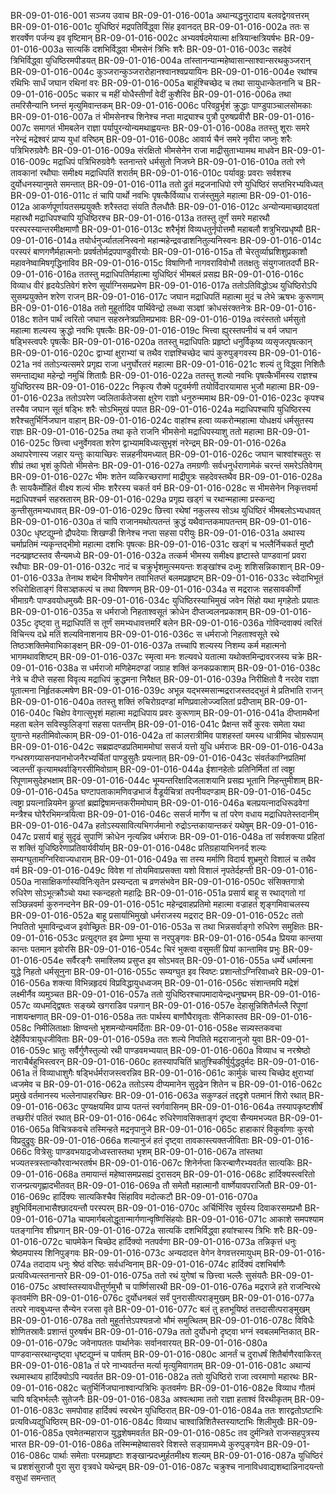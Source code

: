 BR-09-01-016-001	सञ्जय उवाच
BR-09-01-016-001a	अथान्यद्धनुरादाय बलवद्वेगवत्तरम्
BR-09-01-016-001c	युधिष्ठिरं मद्रपतिर्विद्ध्वा सिंह इवानदत्
BR-09-01-016-002a	ततः स शरवर्षेण पर्जन्य इव वृष्टिमान्
BR-09-01-016-002c	अभ्यवर्षदमेयात्मा क्षत्रियान्क्षत्रियर्षभः
BR-09-01-016-003a	सात्यकिं दशभिर्विद्ध्वा भीमसेनं त्रिभिः शरैः
BR-09-01-016-003c	सहदेवं त्रिभिर्विद्ध्वा युधिष्ठिरमपीडयत्
BR-09-01-016-004a	तांस्तानन्यान्महेष्वासान्साश्वान्सरथकुञ्जरान्
BR-09-01-016-004c	कुञ्जरान्कुञ्जरारोहानश्वानश्वप्रयायिनः
BR-09-01-016-004e	रथांश्च रथिभिः सार्धं जघान रथिनां वरः
BR-09-01-016-005a	बाहूंश्चिच्छेद च तथा सायुधान्केतनानि च
BR-09-01-016-005c	चकार च महीं योधैस्तीर्णां वेदीं कुशैरिव
BR-09-01-016-006a	तथा तमरिसैन्यानि घ्नन्तं मृत्युमिवान्तकम्
BR-09-01-016-006c	परिवव्रुर्भृशं क्रुद्धाः पाण्डुपाञ्चालसोमकाः
BR-09-01-016-007a	तं भीमसेनश्च शिनेश्च नप्ता माद्र्याश्च पुत्रौ पुरुषप्रवीरौ
BR-09-01-016-007c	समागतं भीमबलेन राज्ञा पर्यापुरन्योन्यमथाह्वयन्तः
BR-09-01-016-008a	ततस्तु शूराः समरे नरेन्द्रं मद्रेश्वरं प्राप्य युधां वरिष्ठम्
BR-09-01-016-008c	आवार्य चैनं समरे नृवीरा जघ्नुः शरैः पत्रिभिरुग्रवेगैः
BR-09-01-016-009a	संरक्षितो भीमसेनेन राजा माद्रीसुताभ्यामथ माधवेन
BR-09-01-016-009c	मद्राधिपं पत्रिभिरुग्रवेगैः स्तनान्तरे धर्मसुतो निजघ्ने
BR-09-01-016-010a	ततो रणे तावकानां रथौघाः समीक्ष्य मद्राधिपतिं शरार्तम्
BR-09-01-016-010c	पर्यावव्रुः प्रवराः सर्वशश्च दुर्योधनस्यानुमते समन्तात्
BR-09-01-016-011a	ततो द्रुतं मद्रजनाधिपो रणे युधिष्ठिरं सप्तभिरभ्यविध्यत्
BR-09-01-016-011c	तं चापि पार्थो नवभिः पृषत्कैर्विव्याध राजंस्तुमुले महात्मा
BR-09-01-016-012a	आकर्णपूर्णायतसम्प्रयुक्तैः शरैस्तदा संयति तैलधौतैः
BR-09-01-016-012c	अन्योन्यमाच्छादयतां महारथौ मद्राधिपश्चापि युधिष्ठिरश्च
BR-09-01-016-013a	ततस्तु तूर्णं समरे महारथौ परस्परस्यान्तरमीक्षमाणौ
BR-09-01-016-013c	शरैर्भृशं विव्यधतुर्नृपोत्तमौ महाबलौ शत्रुभिरप्रधृष्यौ
BR-09-01-016-014a	तयोर्धनुर्ज्यातलनिस्वनो महान्महेन्द्रवज्राशनितुल्यनिस्वनः
BR-09-01-016-014c	परस्परं बाणगणैर्महात्मनोः प्रवर्षतोर्मद्रपपाण्डुवीरयोः
BR-09-01-016-015a	तौ चेरतुर्व्याघ्रशिशुप्रकाशौ महावनेष्वामिषगृद्धिनाविव
BR-09-01-016-015c	विषाणिनौ नागवराविवोभौ ततक्षतुः संयुगजातदर्पौ
BR-09-01-016-016a	ततस्तु मद्राधिपतिर्महात्मा युधिष्ठिरं भीमबलं प्रसह्य
BR-09-01-016-016c	विव्याध वीरं हृदयेऽतिवेगं शरेण सूर्याग्निसमप्रभेण
BR-09-01-016-017a	ततोऽतिविद्धोऽथ युधिष्ठिरोऽपि सुसम्प्रयुक्तेन शरेण राजन्
BR-09-01-016-017c	जघान मद्राधिपतिं महात्मा मुदं च लेभे ऋषभः कुरूणाम्
BR-09-01-016-018a	ततो मुहूर्तादिव पार्थिवेन्द्रो लब्ध्वा सञ्ज्ञां क्रोधसंरक्तनेत्रः
BR-09-01-016-018c	शतेन पार्थं त्वरितो जघान सहस्रनेत्रप्रतिमप्रभावः
BR-09-01-016-019a	त्वरंस्ततो धर्मसुतो महात्मा शल्यस्य क्रुद्धो नवभिः पृषत्कैः
BR-09-01-016-019c	भित्त्वा ह्युरस्तपनीयं च वर्म जघान षड्भिस्त्वपरैः पृषत्कैः
BR-09-01-016-020a	ततस्तु मद्राधिपतिः प्रहृष्टो धनुर्विकृष्य व्यसृजत्पृषत्कान्
BR-09-01-016-020c	द्वाभ्यां क्षुराभ्यां च तथैव राज्ञश्चिच्छेद चापं कुरुपुङ्गवस्य
BR-09-01-016-021a	नवं ततोऽन्यत्समरे प्रगृह्य राजा धनुर्घोरतरं महात्मा
BR-09-01-016-021c	शल्यं तु विद्ध्वा निशितैः समन्ताद्यथा महेन्द्रो नमुचिं शिताग्रैः
BR-09-01-016-022a	ततस्तु शल्यो नवभिः पृषत्कैर्भीमस्य राज्ञश्च युधिष्ठिरस्य
BR-09-01-016-022c	निकृत्य रौक्मे पटुवर्मणी तयोर्विदारयामास भुजौ महात्मा
BR-09-01-016-023a	ततोऽपरेण ज्वलितार्कतेजसा क्षुरेण राज्ञो धनुरुन्ममाथ
BR-09-01-016-023c	कृपश्च तस्यैव जघान सूतं षड्भिः शरैः सोऽभिमुखं पपात
BR-09-01-016-024a	मद्राधिपश्चापि युधिष्ठिरस्य शरैश्चतुर्भिर्निजघान वाहान्
BR-09-01-016-024c	वाहांश्च हत्वा व्यकरोन्महात्मा योधक्षयं धर्मसुतस्य राज्ञः
BR-09-01-016-025a	तथा कृते राजनि भीमसेनो मद्राधिपस्याशु ततो महात्मा
BR-09-01-016-025c	छित्त्वा धनुर्वेगवता शरेण द्वाभ्यामविध्यत्सुभृशं नरेन्द्रम्
BR-09-01-016-026a	अथापरेणास्य जहार यन्तुः कायाच्छिरः सन्नहनीयमध्यात्
BR-09-01-016-026c	जघान चाश्वांश्चतुरः स शीघ्रं तथा भृशं कुपितो भीमसेनः
BR-09-01-016-027a	तमग्रणीः सर्वधनुर्धराणामेकं चरन्तं समरेऽतिवेगम्
BR-09-01-016-027c	भीमः शतेन व्यकिरच्छराणां माद्रीपुत्रः सहदेवस्तथैव
BR-09-01-016-028a	तैः सायकैर्मोहितं वीक्ष्य शल्यं भीमः शरैरस्य चकर्त वर्म
BR-09-01-016-028c	स भीमसेनेन निकृत्तवर्मा मद्राधिपश्चर्म सहस्रतारम्
BR-09-01-016-029a	प्रगृह्य खड्गं च रथान्महात्मा प्रस्कन्द्य कुन्तीसुतमभ्यधावत्
BR-09-01-016-029c	छित्त्वा रथेषां नकुलस्य सोऽथ युधिष्ठिरं भीमबलोऽभ्यधावत्
BR-09-01-016-030a	तं चापि राजानमथोत्पतन्तं क्रुद्धं यथैवान्तकमापतन्तम्
BR-09-01-016-030c	धृष्टद्युम्नो द्रौपदेयाः शिखण्डी शिनेश्च नप्ता सहसा परीयुः
BR-09-01-016-031a	अथास्य चर्माप्रतिमं न्यकृन्तद्भीमो महात्मा दशभिः पृषत्कः
BR-09-01-016-031c	खड्गं च भल्लैर्निचकर्त मुष्टौ नदन्प्रहृष्टस्तव सैन्यमध्ये
BR-09-01-016-032a	तत्कर्म भीमस्य समीक्ष्य हृष्टास्ते पाण्डवानां प्रवरा रथौघाः
BR-09-01-016-032c	नादं च चक्रुर्भृशमुत्स्मयन्तः शङ्खांश्च दध्मुः शशिसन्निकाशान्
BR-09-01-016-033a	तेनाथ शब्देन विभीषणेन तवाभितप्तं बलमप्रहृष्टम्
BR-09-01-016-033c	स्वेदाभिभूतं रुधिरोक्षिताङ्गं विसञ्ज्ञकल्पं च तथा विषण्णम्
BR-09-01-016-034a	स मद्रराजः सहसावकीर्णो भीमाग्रगैः पाण्डवयोधमुख्यैः
BR-09-01-016-034c	युधिष्ठिरस्याभिमुखं जवेन सिंहो यथा मृगहेतोः प्रयातः
BR-09-01-016-035a	स धर्मराजो निहताश्वसूतं क्रोधेन दीप्तज्वलनप्रकाशम्
BR-09-01-016-035c	दृष्ट्वा तु मद्राधिपतिं स तूर्णं समभ्यधावत्तमरिं बलेन
BR-09-01-016-036a	गोविन्दवाक्यं त्वरितं विचिन्त्य दध्रे मतिं शल्यविनाशनाय
BR-09-01-016-036c	स धर्मराजो निहताश्वसूते रथे तिष्ठञ्शक्तिमेवाभिकाङ्क्षन्
BR-09-01-016-037a	तच्चापि शल्यस्य निशम्य कर्म महात्मनो भागमथावशिष्टम्
BR-09-01-016-037c	स्मृत्वा मनः शल्यवधे यतात्मा यथोक्तमिन्द्रावरजस्य चक्रे
BR-09-01-016-038a	स धर्मराजो मणिहेमदण्डां जग्राह शक्तिं कनकप्रकाशाम्
BR-09-01-016-038c	नेत्रे च दीप्ते सहसा विवृत्य मद्राधिपं क्रुद्धमना निरैक्षत्
BR-09-01-016-039a	निरीक्षितो वै नरदेव राज्ञा पूतात्मना निर्हृतकल्मषेण
BR-09-01-016-039c	अभून्न यद्भस्मसान्मद्रराजस्तदद्भुतं मे प्रतिभाति राजन्
BR-09-01-016-040a	ततस्तु शक्तिं रुचिरोग्रदण्डां मणिप्रवालोज्ज्वलितां प्रदीप्ताम्
BR-09-01-016-040c	चिक्षेप वेगात्सुभृशं महात्मा मद्राधिपाय प्रवरः कुरूणाम्
BR-09-01-016-041a	दीप्तामथैनां महता बलेन सविस्फुलिङ्गां सहसा पतन्तीम्
BR-09-01-016-041c	प्रैक्षन्त सर्वे कुरवः समेता यथा युगान्ते महतीमिवोल्काम्
BR-09-01-016-042a	तां कालरात्रीमिव पाशहस्तां यमस्य धात्रीमिव चोग्ररूपाम्
BR-09-01-016-042c	सब्रह्मदण्डप्रतिमाममोघां ससर्ज यत्तो युधि धर्मराजः
BR-09-01-016-043a	गन्धस्रगग्र्यासनपानभोजनैरभ्यर्चितां पाण्डुसुतैः प्रयत्नात्
BR-09-01-016-043c	संवर्तकाग्निप्रतिमां ज्वलन्तीं कृत्यामथर्वाङ्गिरसीमिवोग्राम्
BR-09-01-016-044a	ईशानहेतोः प्रतिनिर्मितां तां त्वष्ट्रा रिपूणामसुदेहभक्षाम्
BR-09-01-016-044c	भूम्यन्तरिक्षादिजलाशयानि प्रसह्य भूतानि निहन्तुमीशाम्
BR-09-01-016-045a	घण्टापताकामणिवज्रभाजं वैडूर्यचित्रां तपनीयदण्डाम्
BR-09-01-016-045c	त्वष्ट्रा प्रयत्नान्नियमेन कॢप्तां ब्रह्मद्विषामन्तकरीममोघाम्
BR-09-01-016-046a	बलप्रयत्नादधिरूढवेगां मन्त्रैश्च घोरैरभिमन्त्रयित्वा
BR-09-01-016-046c	ससर्ज मार्गेण च तां परेण वधाय मद्राधिपतेस्तदानीम्
BR-09-01-016-047a	हतोऽस्यसावित्यभिगर्जमानो रुद्रोऽन्तकायान्तकरं यथेषुम्
BR-09-01-016-047c	प्रसार्य बाहुं सुदृढं सुपाणिं क्रोधेन नृत्यन्निव धर्मराजः
BR-09-01-016-048a	तां सर्वशक्त्या प्रहितां स शक्तिं युधिष्ठिरेणाप्रतिवार्यवीर्याम्
BR-09-01-016-048c	प्रतिग्रहायाभिननर्द शल्यः सम्यग्घुतामग्निरिवाज्यधाराम्
BR-09-01-016-049a	सा तस्य मर्माणि विदार्य शुभ्रमुरो विशालं च तथैव वर्म
BR-09-01-016-049c	विवेश गां तोयमिवाप्रसक्ता यशो विशालं नृपतेर्दहन्ती
BR-09-01-016-050a	नासाक्षिकर्णास्यविनिःसृतेन प्रस्यन्दता च व्रणसंभवेन
BR-09-01-016-050c	संसिक्तगात्रो रुधिरेण सोऽभूत्क्रौञ्चो यथा स्कन्दहतो महाद्रिः
BR-09-01-016-051a	प्रसार्य बाहू स रथाद्गतो गां सञ्छिन्नवर्मा कुरुनन्दनेन
BR-09-01-016-051c	महेन्द्रवाहप्रतिमो महात्मा वज्राहतं शृङ्गमिवाचलस्य
BR-09-01-016-052a	बाहू प्रसार्याभिमुखो धर्मराजस्य मद्रराट्
BR-09-01-016-052c	ततो निपतितो भूमाविन्द्रध्वज इवोच्छ्रितः
BR-09-01-016-053a	स तथा भिन्नसर्वाङ्गो रुधिरेण समुक्षितः
BR-09-01-016-053c	प्रत्युद्गत इव प्रेम्णा भूम्या स नरपुङ्गवः
BR-09-01-016-054a	प्रियया कान्तया कान्तः पतमान इवोरसि
BR-09-01-016-054c	चिरं भुक्त्वा वसुमतीं प्रियां कान्तामिव प्रभुः
BR-09-01-016-054e	सर्वैरङ्गैः समाश्लिष्य प्रसुप्त इव सोऽभवत्
BR-09-01-016-055a	धर्म्ये धर्मात्मना युद्धे निहतो धर्मसूनुना
BR-09-01-016-055c	सम्यग्घुत इव स्विष्टः प्रशान्तोऽग्निरिवाध्वरे
BR-09-01-016-056a	शक्त्या विभिन्नहृदयं विप्रविद्धायुधध्वजम्
BR-09-01-016-056c	संशान्तमपि मद्रेशं लक्ष्मीर्नैव व्यमुञ्चत
BR-09-01-016-057a	ततो युधिष्ठिरश्चापमादायेन्द्रधनुष्प्रभम्
BR-09-01-016-057c	व्यधमद्द्विषतः सङ्ख्ये खगराडिव पन्नगान्
BR-09-01-016-057e	देहासून्निशितैर्भल्लै रिपूणां नाशयन्क्षणात्
BR-09-01-016-058a	ततः पार्थस्य बाणौघैरावृताः सैनिकास्तव
BR-09-01-016-058c	निमीलिताक्षाः क्षिण्वन्तो भृशमन्योन्यमर्दिताः
BR-09-01-016-058e	सन्न्यस्तकवचा देहैर्विपत्रायुधजीविताः
BR-09-01-016-059a	ततः शल्ये निपतिते मद्रराजानुजो युवा
BR-09-01-016-059c	भ्रातुः सर्वैर्गुणैस्तुल्यो रथी पाण्डवमभ्ययात्
BR-09-01-016-060a	विव्याध च नरश्रेष्ठो नाराचैर्बहुभिस्त्वरन्
BR-09-01-016-060c	हतस्यापचितिं भ्रातुश्चिकीर्षुर्युद्धदुर्मदः
BR-09-01-016-061a	तं विव्याधाशुगैः षड्भिर्धर्मराजस्त्वरन्निव
BR-09-01-016-061c	कार्मुकं चास्य चिच्छेद क्षुराभ्यां ध्वजमेव च
BR-09-01-016-062a	ततोऽस्य दीप्यमानेन सुदृढेन शितेन च
BR-09-01-016-062c	प्रमुखे वर्तमानस्य भल्लेनापाहरच्छिरः
BR-09-01-016-063a	सकुण्डलं तद्ददृशे पतमानं शिरो रथात्
BR-09-01-016-063c	पुण्यक्षयमिव प्राप्य पतन्तं स्वर्गवासिनम्
BR-09-01-016-064a	तस्यापकृष्टशीर्षं तच्छरीरं पतितं रथात्
BR-09-01-016-064c	रुधिरेणावसिक्ताङ्गं दृष्ट्वा सैन्यमभज्यत
BR-09-01-016-065a	विचित्रकवचे तस्मिन्हते मद्रनृपानुजे
BR-09-01-016-065c	हाहाकारं विकुर्वाणाः कुरवो विप्रदुद्रुवुः
BR-09-01-016-066a	शल्यानुजं हतं दृष्ट्वा तावकास्त्यक्तजीविताः
BR-09-01-016-066c	वित्रेसुः पाण्डवभयाद्रजोध्वस्तास्तथा भृशम्
BR-09-01-016-067a	तांस्तथा भज्यतस्त्रस्तान्कौरवान्भरतर्षभ
BR-09-01-016-067c	शिनेर्नप्ता किरन्बाणैरभ्यवर्तत सात्यकिः
BR-09-01-016-068a	तमायान्तं महेष्वासमप्रसह्यं दुरासदम्
BR-09-01-016-068c	हार्दिक्यस्त्वरितो राजन्प्रत्यगृह्णादभीतवत्
BR-09-01-016-069a	तौ समेतौ महात्मानौ वार्ष्णेयावपराजितौ
BR-09-01-016-069c	हार्दिक्यः सात्यकिश्चैव सिंहाविव मदोत्कटौ
BR-09-01-016-070a	इषुभिर्विमलाभासैश्छादयन्तौ परस्परम्
BR-09-01-016-070c	अर्चिर्भिरिव सूर्यस्य दिवाकरसमप्रभौ
BR-09-01-016-071a	चापमार्गबलोद्धूतान्मार्गणान्वृष्णिसिंहयोः
BR-09-01-016-071c	आकाशे समपश्याम पतङ्गानिव शीघ्रगान्
BR-09-01-016-072a	सात्यकिं दशभिर्विद्ध्वा हयांश्चास्य त्रिभिः शरैः
BR-09-01-016-072c	चापमेकेन चिच्छेद हार्दिक्यो नतपर्वणा
BR-09-01-016-073a	तन्निकृत्तं धनुः श्रेष्ठमपास्य शिनिपुङ्गवः
BR-09-01-016-073c	अन्यदादत्त वेगेन वेगवत्तरमायुधम्
BR-09-01-016-074a	तदादाय धनुः श्रेष्ठं वरिष्ठः सर्वधन्विनाम्
BR-09-01-016-074c	हार्दिक्यं दशभिर्बाणैः प्रत्यविध्यत्स्तनान्तरे
BR-09-01-016-075a	ततो रथं युगेषां च छित्त्वा भल्लैः सुसंयतैः
BR-09-01-016-075c	अश्वांस्तस्यावधीत्तूर्णमुभौ च पार्ष्णिसारथी
BR-09-01-016-076a	मद्रराजे हते राजन्विरथे कृतवर्मणि
BR-09-01-016-076c	दुर्योधनबलं सर्वं पुनरासीत्पराङ्मुखम्
BR-09-01-016-077a	तत्परे नावबुध्यन्त सैन्येन रजसा वृते
BR-09-01-016-077c	बलं तु हतभूयिष्ठं तत्तदासीत्पराङ्मुखम्
BR-09-01-016-078a	ततो मुहूर्तात्तेऽपश्यन्रजो भौमं समुत्थितम्
BR-09-01-016-078c	विविधैः शोणितस्रावैः प्रशान्तं पुरुषर्षभ
BR-09-01-016-079a	ततो दुर्योधनो दृष्ट्वा भग्नं स्वबलमन्तिकात्
BR-09-01-016-079c	जवेनापततः पार्थानेकः सर्वानवारयत्
BR-09-01-016-080a	पाण्डवान्सरथान्दृष्ट्वा धृष्टद्युम्नं च पार्षतम्
BR-09-01-016-080c	आनर्तं च दुराधर्षं शितैर्बाणैरवाकिरत्
BR-09-01-016-081a	तं परे नाभ्यवर्तन्त मर्त्या मृत्युमिवागतम्
BR-09-01-016-081c	अथान्यं रथमास्थाय हार्दिक्योऽपि न्यवर्तत
BR-09-01-016-082a	ततो युधिष्ठिरो राजा त्वरमाणो महारथः
BR-09-01-016-082c	चतुर्भिर्निजघानाश्वान्पत्रिभिः कृतवर्मणः
BR-09-01-016-082e	विव्याध गौतमं चापि षड्भिर्भल्लैः सुतेजनैः
BR-09-01-016-083a	अश्वत्थामा ततो राज्ञा हताश्वं विरथीकृतम्
BR-09-01-016-083c	समपोवाह हार्दिक्यं स्वरथेन युधिष्ठिरात्
BR-09-01-016-084a	ततः शारद्वतोऽष्टाभिः प्रत्यविध्यद्युधिष्ठिरम्
BR-09-01-016-084c	विव्याध चाश्वान्निशितैस्तस्याष्टाभिः शिलीमुखैः
BR-09-01-016-085a	एवमेतन्महाराज युद्धशेषमवर्तत
BR-09-01-016-085c	तव दुर्मन्त्रिते राजन्सहपुत्रस्य भारत
BR-09-01-016-086a	तस्मिन्महेष्वासवरे विशस्ते सङ्ग्राममध्ये कुरुपुङ्गवेन
BR-09-01-016-086c	पार्थाः समेताः परमप्रहृष्टाः शङ्खान्प्रदध्मुर्हतमीक्ष्य शल्यम्
BR-09-01-016-087a	युधिष्ठिरं च प्रशशंसुराजौ पुरा सुरा वृत्रवधे यथेन्द्रम्
BR-09-01-016-087c	चक्रुश्च नानाविधवाद्यशब्दान्निनादयन्तो वसुधां समन्तात्
